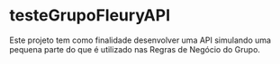 # testeGrupoFleuryAPI
Este projeto tem como finalidade desenvolver uma API simulando uma pequena parte do que é utilizado nas Regras de Negócio do Grupo.
